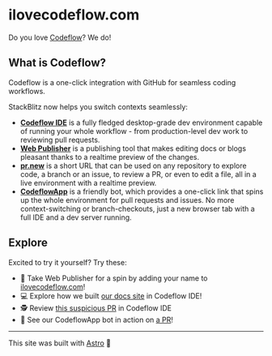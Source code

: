# ilovecodeflow.com

Do you love [Codeflow](https://developer.stackblitz.com/codeflow/what-is-codeflow)? We do!

## What is Codeflow?

Codeflow is a one-click integration with GitHub for seamless coding workflows.

StackBlitz now helps you switch contexts seamlessly:

- [**Codeflow IDE**](https://developer.stackblitz.com/codeflow/working-in-codeflow-ide) is a fully fledged desktop-grade dev environment capable of running your whole workflow - from production-level dev work to reviewing pull requests.
- [**Web Publisher**](https://developer.stackblitz.com/codeflow/content-updates-with-web-publisher) is a publishing tool that makes editing docs or blogs pleasant thanks to a realtime preview of the changes.
- [**pr.new**](https://developer.stackblitz.com/codeflow/using-pr-new) is a short URL that can be used on any repository to explore code, a branch or an issue, to review a PR, or even to edit a file, all in a live environment with a realtime preview.
- [**CodeflowApp**](https://developer.stackblitz.com/codeflow/integrating-codeflowapp-bot) is a friendly bot, which provides a one-click link that spins up the whole environment for pull requests and issues. No more context-switching or branch-checkouts, just a new browser tab with a full IDE and a dev server running.

## Explore

Excited to try it yourself? Try these:
- 📝 Take Web Publisher for a spin by adding your name to [ilovecodeflow.com](https://ilovecodeflow.com/)!
- 💻 Explore how we built [our docs site](https://pr.new/github.com/stackblitz/docs) in Codeflow IDE!
- 🕵️ Review [this suspicious PR](https://pr.new/stackblitz/docs/pull/40) in Codeflow IDE
- 🤖 See our CodeflowApp bot in action on [a PR](https://github.com/stackblitz/docs/pull/40#issue-1404169268)!

---

This site was built with [Astro](https://astro.build/) 💙
